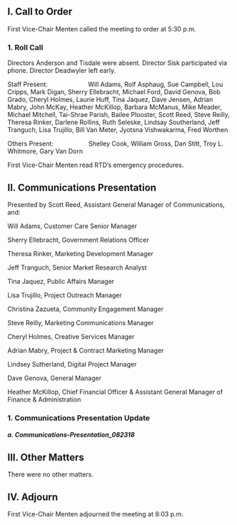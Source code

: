 ## I. Call to Order

First Vice-Chair Menten called the meeting to order at 5:30 p.m.

### 1. Roll Call

Directors Anderson and Tisdale were absent. Director Sisk participated via phone. Director Deadwyler left early.

Staff Present:                       Will Adams, Rolf Asphaug, Sue Campbell, Lou Cripps, Mark Digan, Sherry Ellebracht, Michael Ford, David Genova, Bob Grado, Cheryl Holmes, Laurie Huff, Tina Jaquez, Dave Jensen, Adrian Mabry, John McKay, Heather McKillop, Barbara McManus, Mike Meader, Michael Mitchell, Tai-Shrae Parish, Bailee Plooster, Scott Reed, Steve Reilly, Theresa Rinker, Darlene Rollins, Ruth Seleske, Lindsay Southerland, Jeff Tranguch, Lisa Trujillo, Bill Van Meter, Jyotsna Vishwakarma, Fred Worthen

Others Present:                    Shelley Cook, William Gross, Dan Stitt, Troy L. Whitmore, Gary Van Dorn

First Vice-Chair Menten read RTD’s emergency procedures.

## II. Communications Presentation

Presented by Scott Reed, Assistant General Manager of Communications, and:

Will Adams, Customer Care Senior Manager

Sherry Ellebracht, Government Relations Officer

Theresa Rinker, Marketing Development Manager

Jeff Tranguch, Senior Market Research Analyst

Tina Jaquez, Public Affairs Manager

Lisa Trujillo, Project Outreach Manager

Christina Zazueta, Community Engagement Manager

Steve Reilly, Marketing Communications Manager

Cheryl Holmes, Creative Services Manager

Adrian Mabry, Project & Contract Marketing Manager

Lindsey Sutherland, Digital Project Manager

Dave Genova, General Manager

Heather McKillop, Chief Financial Officer & Assistant General Manager of Finance & Administration

### 1. Communications Presentation Update

##### a. Communications-Presentation_082318

## III. Other Matters

There were no other matters.

## IV. Adjourn

First Vice-Chair Menten adjourned the meeting at 8:03 p.m.